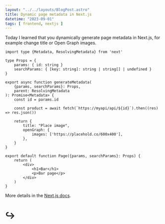 ```yaml
---
layout: "../../layouts/BlogPost.astro"
title: Dynamic page metadata in Next.js
datetime: "2023-09-01"
tags: [ frontend, nextjs ]
---
```


Today I learned that you dynamically generate page metadata in Next.js, for example change title or Open Graph images.

```tsx
import type {Metadata, ResolvingMetadata} from 'next'

type Props = {
    params: { id: string }
    searchParams: { [key: string]: string | string[] | undefined }
}

export async function generateMetadata(
    {params, searchParams}: Props,
    parent: ResolvingMetadata
): Promise<Metadata> {
    const id = params.id

    const product = await fetch(`https://myapi/api/${id}`).then((res) => res.json())

    return {
        title: "Place image",
        openGraph: {
            images: ['https://placehold.co/600x400'],
        },
    }
}

export default function Page({params, searchParams}: Props) {
    return (
        <div>
            <h1>Bar</h1>
            <p>Bar page</p>
        </div>
    )
}
```

More details in the [Next.js docs](https://nextjs.org/docs/app/building-your-application/optimizing/metadata#dynamic-metadata).

# ↪